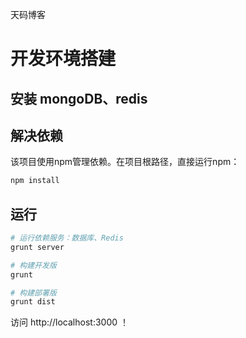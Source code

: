 天码博客

# 开发环境搭建

## 安装 mongoDB、redis

## 解决依赖

该项目使用npm管理依赖。在项目根路径，直接运行npm：

```bash
npm install
```

## 运行

```bash
# 运行依赖服务：数据库、Redis
grunt server

# 构建开发版
grunt

# 构建部署版
grunt dist
```

访问 http://localhost:3000 ！
